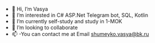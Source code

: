 - 👋 Hi, I’m Vasya 
- 👀 I’m interested in C# ASP.Net Telegram bot, SQL,  Kotlin  
- 🌱 I’m currently self-study and study in 1-MOK
- 💞️ I’m looking to collaborate 
- 📫 -You can contact me at Email shumeyko.vasya@bk.ru




